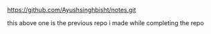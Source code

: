 https://github.com/Ayushsinghbisht/notes.git

this above one is the previous repo 
i made while completing the repo
